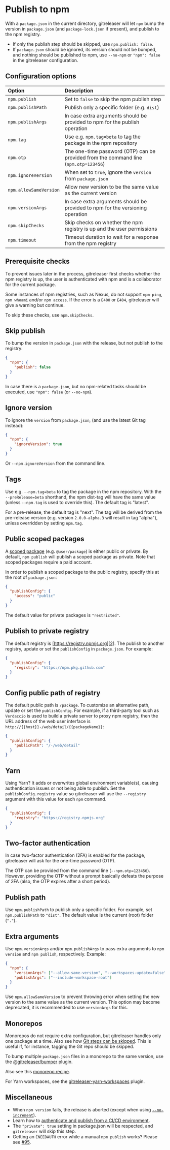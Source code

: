 # Publish to npm

With a `package.json` in the current directory, gitreleaser will let `npm` bump the version in `package.json` (and
`package-lock.json` if present), and publish to the npm registry.

- If only the publish step should be skipped, use `npm.publish: false`.
- If `package.json` should be ignored, its version should not be bumped, and nothing should be published to npm, use
  `--no-npm` or `"npm": false` in the gitreleaser configuration.

## Configuration options

| Option                 | Description                                                                          |
| :--------------------- | :----------------------------------------------------------------------------------- |
| `npm.publish`          | Set to `false` to skip the npm publish step                                          |
| `npm.publishPath`      | Publish only a specific folder (e.g. `dist`)                                         |
| `npm.publishArgs`      | In case extra arguments should be provided to npm for the publish operation          |
| `npm.tag`              | Use e.g. `npm.tag=beta` to tag the package in the npm repository                     |
| `npm.otp`              | The one-time password (OTP) can be provided from the command line (`npm.otp=123456`) |
| `npm.ignoreVersion`    | When set to `true`, ignore the `version` from `package.json`                         |
| `npm.allowSameVersion` | Allow new version to be the same value as the current version                        |
| `npm.versionArgs`      | In case extra arguments should be provided to npm for the versioning operation       |
| `npm.skipChecks`       | Skip checks on whether the npm registry is up and the user permissions               |
| `npm.timeout`          | Timeout duration to wait for a response from the npm registry                        |

## Prerequisite checks

To prevent issues later in the process, gitreleaser first checks whether the npm registry is up, the user is
authenticated with npm and is a collaborator for the current package.

Some instances of npm registries, such as Nexus, do not support `npm ping`, `npm whoami` and/or `npm access`. If the
error is a `E400` or `E404`, gitreleaser will give a warning but continue.

To skip these checks, use `npm.skipChecks`.

## Skip publish

To bump the version in `package.json` with the release, but not publish to the registry:

```json
{
  "npm": {
    "publish": false
  }
}
```

In case there is a `package.json`, but no npm-related tasks should be executed, use `"npm": false` (or `--no-npm`).

## Ignore version

To ignore the `version` from `package.json`, (and use the latest Git tag instead):

```json
{
  "npm": {
    "ignoreVersion": true
  }
}
```

Or `--npm.ignoreVersion` from the command line.

## Tags

Use e.g. `--npm.tag=beta` to tag the package in the npm repository. With the `--preRelease=beta` shorthand, the npm
dist-tag will have the same value (unless `--npm.tag` is used to override this). The default tag is "latest".

For a pre-release, the default tag is "next". The tag will be derived from the pre-release version (e.g. version
`2.0.0-alpha.3` will result in tag "alpha"), unless overridden by setting `npm.tag`.

## Public scoped packages

A [scoped package][1] (e.g. `@user/package`) is either public or private. By default, `npm publish` will publish a
scoped package as private. Note that scoped packages require a paid account.

In order to publish a scoped package to the public registry, specify this at the root of `package.json`:

```json
{
  "publishConfig": {
    "access": "public"
  }
}
```

The default value for private packages is `"restricted"`.

## Publish to private registry

The default registry is [https://registry.npmjs.org][2]. The publish to another registry, update or set the
`publishConfig` in `package.json`. For example:

```json
{
  "publishConfig": {
    "registry": "https://npm.pkg.github.com"
  }
}
```

## Config public path of registry

The default public path is `/package`. To customize an alternative path, update or set the `publishConfig`. For example,
if a third-party tool such as `Verdaccio` is used to build a private server to proxy npm registry, then the URL address
of the web user interface is `http://{{host}}-/web/detail/{{packageName}}`:

```json
{
  "publishConfig": {
    "publicPath": "/-/web/detail"
  }
}
```

## Yarn

Using Yarn? It adds or overwrites global environment variable(s), causing authentication issues or not being able to
publish. Set the `publishConfig.registry` value so gitreleaser will use the `--registry` argument with this value for
each `npm` command.

```json
{
  "publishConfig": {
    "registry": "https://registry.npmjs.org"
  }
}
```

## Two-factor authentication

In case two-factor authentication (2FA) is enabled for the package, gitreleaser will ask for the one-time password
(OTP).

The OTP can be provided from the command line (`--npm.otp=123456`). However, providing the OTP without a prompt
basically defeats the purpose of 2FA (also, the OTP expires after a short period).

## Publish path

Use `npm.publishPath` to publish only a specific folder. For example, set `npm.publishPath` to `"dist"`. The default
value is the current (root) folder (`"."`).

## Extra arguments

Use `npm.versionArgs` and/or `npm.publishArgs` to pass extra arguments to `npm version` and `npm publish`, respectively.
Example:

```json
{
  "npm": {
    "versionArgs": ["--allow-same-version", "--workspaces-update=false"],
    "publishArgs": ["--include-workspace-root"]
  }
}
```

Use `npm.allowSameVersion` to prevent throwing error when setting the new version to the same value as the current
version. This option may become deprecated, it is recommended to use `versionArgs` for this.

## Monorepos

Monorepos do not require extra configuration, but gitreleaser handles only one package at a time. Also see how [Git
steps can be skipped][3]. This is useful if, for instance, tagging the Git repo should be skipped.

To bump multiple `package.json` files in a monorepo to the same version, use the [@gitreleaser/bumper][4] plugin.

Also see this [monorepo recipe][5].

For Yarn workspaces, see the [gitreleaser-yarn-workspaces][6] plugin.

## Miscellaneous

- When `npm version` fails, the release is aborted (except when using [`--no-increment`][7]).
- Learn how to [authenticate and publish from a CI/CD environment][8].
- The `"private": true` setting in package.json will be respected, and `gitreleaser` will skip this step.
- Getting an `ENEEDAUTH` error while a manual `npm publish` works? Please see [#95][9].

[1]: https://docs.npmjs.com/about-scopes
[2]: https://registry.npmjs.org
[3]: #skip-git-steps
[4]: https://github.com/gitreleaser/bumper
[5]: ./recipes/monorepo.md
[6]: https://github.com/gitreleaser-plugins/workspaces
[7]: ../README.md#update-or-re-run-existing-releases
[8]: ./ci.md#npm
[9]: https://github.com/gitreleaser/gitreleaser/issues/95#issuecomment-344919384
